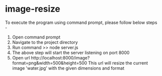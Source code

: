 # image-resize

To execute the program using command prompt, please follow below steps -
1. Open command prompt
2. Navigate to the project directory
3. Run command >> node server.js 
4. The above step will start the server listening on port 8000
5. Open url http://localhost:8000/image?format=png&width=500&height=500 
   This url will resize the current image 'water.jpg' with the given dimensions and format
